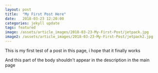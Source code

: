 ```yaml
---
layout: post
title:  "My First Post Here"
date:   2018-03-23 12:20:00
categories: jekyll update
tags: featured
image: /assets/article_images/2018-03-23-My-First-Post/jetpack.jpg
image2: /assets/article_images/2018-03-23-My-First-Post/jetpack2.jpg
---
```

This is my first test of a post in this page, i hope that it finally works


And this part of the body shouldn't appear in the description in the main page
